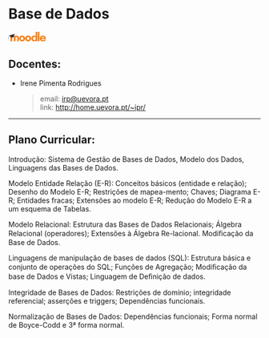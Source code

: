 # Base de Dados 
[ <img width="75px" src="https://github.com/GBarradas/GBarradas/blob/main/img/moodle.png?raw=true">](https://www.moodle.uevora.pt/2122/course/view.php?id=259)
## Docentes:
- Irene Pimenta Rodrigues
  > email: irp@uevora.pt  
    link: http://home.uevora.pt/~ipr/  
    
---
## Plano Curricular:
<p> 
Introdução: Sistema de Gestão de Bases de Dados, Modelo dos Dados, Linguagens das Bases de Dados. </p>
<p>Modelo Entidade Relação (E-R): Conceitos básicos (entidade e relação); Desenho do Modelo E-R; Restrições de mapea-mento; Chaves; Diagrama E-R; Entidades fracas; Extensões ao modelo E-R; Redução do Modelo E-R a um esquema de Tabelas.</p> 
<p>Modelo Relacional: Estrutura das Bases de Dados Relacionais; Álgebra Relacional (operadores); Extensões à Álgebra Re-lacional. Modiﬁcação da Base de Dados.</p>
<p>Linguagens de manipulação de bases de dados (SQL): Estrutura básica e conjunto de operações do SQL; Funções de Agregação; Modiﬁcação da base de Dados e Vistas; Linguagem de Deﬁnição de dados.</p>
<p>Integridade de Bases de Dados: Restrições de domínio; integridade referencial; asserções e triggers; Dependências funcionais.  </p>
<p>Normalização de Bases de Dados: Dependências funcionais; Forma normal de Boyce-Codd e 3ª forma normal.</p>
